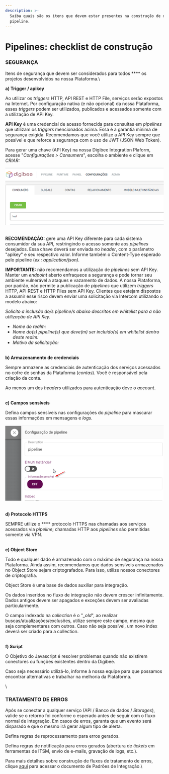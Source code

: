 ```yaml
---
description: >-
  Saiba quais são os itens que devem estar presentes na construção de qualquer
  pipeline.
---
```


# Pipelines: checklist de construção

### SEGURANÇA <a href="#segurana" id="segurana"></a>

Itens de segurança que devem ser considerados para todos **** os projetos desenvolvidos na nossa Plataforma.\


**a) Trigger / apikey**

Ao utilizar os _triggers_ HTTP, API REST e HTTP File, serviços serão expostos na Internet. Por configuração nativa (e não opcional) da nossa Plataforma, esses _triggers_ podem ser utilizados, publicados e acessados somente com a utilização de API Key.

**API Key** é uma credencial de acesso fornecida para consultas em _pipelines_ que utilizam os _triggers_ mencionados acima. Essa é a garantia mínima de segurança exigida. Recomendamos que você utilize a API Key sempre que possível e que reforce a segurança com o uso de JWT (JSON Web Token).

Para gerar uma chave (API Key) na nossa Digibee Integration Plaform, acesse "_Configurações > Consumers_", escolha o ambiente e clique em _CRIAR:_

![](<../.gitbook/assets/img1 (1).png>)

\
**RECOMENDAÇÃO:** gere uma API Key diferente para cada sistema consumidor da sua API, restringindo o acesso somente aos _pipelines_ desejados. Essa chave deverá ser enviada no _header_, com o parâmetro "apikey" e seu respectivo valor. Informe também o Content-Type esperado pelo pipeline (_ex.: application/json)._

**IMPORTANTE:** não recomendamos a utilização de _pipelines_ sem API Key. Manter um _endpoint_ aberto enfraquece a segurança e pode tornar seu ambiente vulnerável a ataques e vazamento de dados. A nossa Plataforma, por padrão, não permite a publicação de _pipelines_ que utilizem _triggers_ HTTP, API REST e HTTP Files sem API Key. Clientes que estejam dispostos a assumir esse risco devem enviar uma solicitação via Intercom utilizando o modelo abaixo:

_Solicito a inclusão do/s pipeline/s abaixo descritos em whitelist para a não utilização de API Key._

* _Nome do realm:_
* _Nome do(s) pipeline(s) que deve(m) ser incluído(s) em whitelist dentro deste realm:_
* _Motivo da solicitação:_

\
**b) Armazenamento de credenciais**

Sempre armazene as credenciais de autenticação dos serviços acessados no cofre de senhas da Plataforma (_contas_).  Você é responsável pela criação da conta.&#x20;

Ao menos um dos _headers_ utilizados para autenticação deve o _account_.

\
**c) Campos sensíveis**

Defina campos sensíveis nas configurações do _pipeline_ para mascarar essas informações em mensagens e _logs_.

![](<../.gitbook/assets/img2 (1).png>)

\
**d) Protocolo HTTPS**

SEMPRE utilize o **** protocolo HTTPS nas chamadas aos serviços acessados via _pipeline_; chamadas HTTP aos _pipelines_ são permitidas somente via VPN.

\
**e) Object Store**

Todo e qualquer dado é armazenado com o máximo de segurança na nossa Plataforma. Ainda assim, recomendamos que dados sensíveis armazenados no Object Store sejam criptografados. Para isso, utilize nossos conectores de criptografia.

Object Store é uma base de dados auxiliar para integração.&#x20;

Os dados inseridos no fluxo de integração não devem crescer infinitamente. Dados antigos devem ser apagados e exceções devem ser avaliadas particularmente.

O campo indexado na _collection_ é o "_\_oId_", ao realizar buscas/atualizações/exclusões, utilize sempre este campo, mesmo que seja complementares com outros. Caso não seja possível, um novo index deverá ser criado para a collection.

\
**f) Script**&#x20;

O Objetivo do Javascript é resolver problemas quando não existirem conectores ou funções existentes dentro da Digibee.

Caso seja necessário utilizá-lo, informe à nossa equipe para que possamos encontrar alternativas e trabalhar na melhoria da Plataforma.

\


### TRATAMENTO DE ERROS <a href="#tratamento-de-erros" id="tratamento-de-erros"></a>

Após se conectar a qualquer serviço (API / Banco de dados / _Storages_), valide se o retorno foi conforme o esperado antes de seguir com o fluxo normal de integração. Em casos de erros, garanta que um evento será disparado e que o mesmo irá gerar algum tipo de alerta.

Defina regras de reprocessamento para erros gerados.

Defina regras de notificação para erros gerados (abertura de _tickets_ em ferramentas de ITSM, envio de e-mails, gravação de logs, etc.).

Para mais detalhes sobre construção de fluxos de tratamento de erros, clique [aqui](https://drive.google.com/file/d/1yoqGnz8UmBruMiMtG6CiqG8aBn9jIwRs/view) para acessar o documento de Padrões de Integração.\
